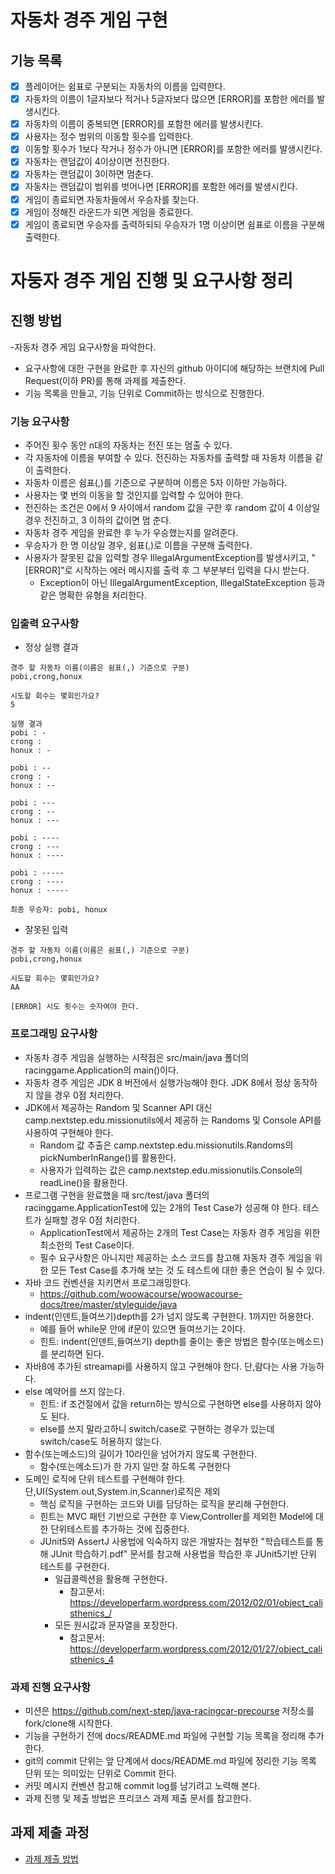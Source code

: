 # 자동차 경주 게임 구현

## 기능 목록
- [x] 플레이어는 쉼표로 구분되는 자동차의 이름을 입력한다. 
- [x] 자동차의 이름이 1글자보다 적거나 5글자보다 많으면 [ERROR]를 포함한 에러를 발생시킨다.
- [x] 자동차의 이름이 중복되면 [ERROR]를 포함한 에러를 발생시킨다.
- [x] 사용자는 정수 범위의 이동할 횟수를 입력한다. 
- [x] 이동할 횟수가 1보다 작거나 정수가 아니면 [ERROR]를 포함한 에러를 발생시킨다.
- [x] 자동차는 랜덤값이 4이상이면 전진한다.
- [x] 자동차는 랜덤값이 3이하면 멈춘다.
- [x] 자동차는 랜덤값이 범위를 벗어나면 [ERROR]를 포함한 에러를 발생시킨다.
- [x] 게임이 종료되면 자동차들에서 우승자를 찾는다.
- [x] 게임이 정해진 라운드가 되면 게임을 종료한다.
- [x] 게임이 종료되면 우승자를 출력하되되 우승자가 1명 이상이면 쉼표로 이름을 구분해 출력한다.

# 자둥자 경주 게임 진행 및 요구사항 정리

## 진행 방법
-자동차 경주 게임 요구사항을 파악한다.
- 요구사항에 대한 구현을 완료한 후 자신의 github 아이디에 해당하는 브랜치에 Pull Request(이하 PR)를 통해 과제를 제출한다.
- 기능 목록을 만들고, 기능 단위로 Commit하는 방식으로 진행한다.

### 기능 요구사항 
- 주어진 횟수 동안 n대의 자동차는 전진 또는 멈출 수 있다.
- 각 자동차에 이름을 부여할 수 있다. 전진하는 자동차를 출력할 때 자동차 이름을 같이 출력한다.
- 자동차 이름은 쉼표(,)를 기준으로 구분하며 이름은 5자 이하만 가능하다.
- 사용자는 몇 번의 이동을 할 것인지를 입력할 수 있어야 한다.
- 전진하는 조건은 0에서 9 사이에서 random 값을 구한 후 random 값이 4 이상일 경우 전진하고, 3 이하의 값이면 멈
춘다.
- 자동차 경주 게임을 완료한 후 누가 우승했는지를 알려준다.
- 우승자가 한 명 이상일 경우, 쉼표(,)로 이름을 구분해 출력한다.
- 사용자가 잘못된 값을 입력할 경우 IllegalArgumentException를 발생시키고, "[ERROR]"로 시작하는 에러 메시지를
출력 후 그 부분부터 입력을 다시 받는다.
  - Exception이 아닌 IllegalArgumentException, IllegalStateException 등과 같은 명확한 유형을 처리한다.

### 입출력 요구사항
- 정상 실행 결과

```text
경주 할 자동차 이름(이름은 쉼표(,) 기준으로 구분)
pobi,crong,honux

시도할 회수는 몇회인가요?
5

실행 결과
pobi : - 
crong :
honux : -

pobi : -- 
crong : - 
honux : --

pobi : --- 
crong : -- 
honux : ---

pobi : ---- 
crong : --- 
honux : ----

pobi : ----- 
crong : ---- 
honux : -----

최종 우승자: pobi, honux 
``` 

- 잘못된 입력
```text
경주 할 자동차 이름(이름은 쉼표(,) 기준으로 구분)
pobi,crong,honux

시도할 회수는 몇회인가요?
AA

[ERROR] 시도 횟수는 숫자여야 한다.
```

### 프로그래밍 요구사항
- 자동차 경주 게임을 실행하는 시작점은 src/main/java 폴더의 racinggame.Application의 main()이다.
- 자동차 경주 게임은 JDK 8 버전에서 실행가능해야 한다. JDK 8에서 정상 동작하지 않을 경우 0점 처리한다. 
- JDK에서 제공하는 Random 및 Scanner API 대신 camp.nextstep.edu.missionutils에서 제공하
는 Randoms 및 Console API를 사용하여 구현해야 한다.
  - Random 값 추출은 camp.nextstep.edu.missionutils.Randoms의 pickNumberInRange()를 활용한다.
  - 사용자가 입력하는 값은 camp.nextstep.edu.missionutils.Console의 readLine()을 활용한다.
- 프로그램 구현을 완료했을 때 src/test/java 폴더의 racinggame.ApplicationTest에 있는 2개의 Test Case가 성공해
야 한다. 테스트가 실패할 경우 0점 처리한다.
  - ApplicationTest에서 제공하는 2개의 Test Case는 자동차 경주 게임을 위한 최소한의 Test Case이다.
  - 필수 요구사항은 아니지만 제공하는 소스 코드를 참고해 자동차 경주 게임을 위한 모든 Test Case를 추가해 보는 것
  도 테스트에 대한 좋은 연습이 될 수 있다.
- 자바 코드 컨벤션을 지키면서 프로그래밍한다.
  - https://github.com/woowacourse/woowacourse-docs/tree/master/styleguide/java
- indent(인덴트,들여쓰기)depth를 2가 넘지 않도록 구현한다. 1까지만 허용한다.
  - 예를 들어 while문 안에 if문이 있으면 들여쓰기는 2이다.
  - 힌트: indent(인덴트,들여쓰기) depth를 줄이는 좋은 방법은 함수(또는메소드)를 분리하면 된다.
- 자바8에 추가된 streamapi를 사용하지 않고 구현해야 한다. 단,람다는 사용 가능하다.
- else 예약어를 쓰지 않는다.
  - 힌트: if 조건절에서 값을 return하는 방식으로 구현하면 else를 사용하지 않아도 된다.
  - else를 쓰지 말라고하니 switch/case로 구현하는 경우가 있는데 switch/case도 허용하지 않는다.
- 함수(또는메소드)의 길이가 10라인을 넘어가지 않도록 구현한다.
  - 함수(또는메소드)가 한 가지 일만 잘 하도록 구현한다
- 도메인 로직에 단위 테스트를 구현해야 한다. 단,UI(System.out,System.in,Scanner)로직은 제외
  - 핵심 로직을 구현하는 코드와 UI를 담당하는 로직을 분리해 구현한다.
  - 힌트는 MVC 패턴 기반으로 구현한 후 View,Controller를 제외한 Model에 대한 단위테스트를 추가하는 것에 집중한다.
  - JUnit5와 AssertJ 사용법에 익숙하지 않은 개발자는 첨부한 "학습테스트를 통해 JUnit 학습하기.pdf" 문서를 참고해 사용법을 학습한 후 JUnit5기반 단위 테스트를 구현한다.
    - 일급콜렉션을 활용해 구현한다.
      - 참고문서: https://developerfarm.wordpress.com/2012/02/01/object_calisthenics_/
    - 모든 원시값과 문자열을 포장한다.
      - 참고문서: https://developerfarm.wordpress.com/2012/01/27/object_calisthenics_4

### 과제 진행 요구사항
- 미션은 https://github.com/next-step/java-racingcar-precourse 저장소를 fork/clone해 시작한다.
- 기능을 구현하기 전에 docs/README.md 파일에 구현할 기능 목록을 정리해 추가한다.
- git의 commit 단위는 앞 단계에서 docs/README.md 파일에 정리한 기능 목록 단위 또는 의미있는 단위로 Commit 한다.
- 커밋 메시지 컨벤션 참고해 commit log를 남기려고 노력해 본다.
- 과제 진행 및 제출 방법은 프리코스 과제 제출 문서를 참고한다.

## 과제 제출 과정
* [과제 제출 방법](https://github.com/next-step/nextstep-docs/tree/master/precourse)
